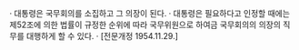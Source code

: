 · 대통령은 국무회의를 소집하고 그 의장이 된다.
· 대통령은 필요하다고 인정할 때에는 제52조에 의한 법률이 규정한 순위에 따라 국무위원으로 하여금 국무회의의 의장의 직무를 대행하게 할 수 있다.
· [전문개정 1954.11.29.]

